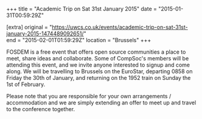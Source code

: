 +++
title = "Academic Trip on Sat 31st January 2015"
date = "2015-01-31T00:59:29Z"

[extra]
original = "https://uwcs.co.uk/events/academic-trip-on-sat-31st-january-2015-1474489092651/"    
end = "2015-02-01T01:59:29Z"
location = "Brussels"
+++

FOSDEM is a free event that offers open source communities a place to meet, share ideas and collaborate. Some of CompSoc's members will be attending this event, and we invite anyone interested to signup and come along. We will be travelling to Brussels on the EuroStar, departing 0858 on Friday the 30th of January, and returning on the 1952 train on Sunday the 1st of February.

Please note that you are responsible for your own arrangements / accommodation and we are simply extending an offer to meet up and travel to the conference together.

